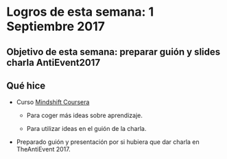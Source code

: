 # Logros de esta semana: 1 Septiembre 2017

## Objetivo de esta semana: preparar guión y slides charla AntiEvent2017

## Qué hice

- Curso [Mindshift Coursera](https://www.coursera.org/learn/mindshift)

    - Para coger más ideas sobre aprendizaje.

    - Para utilizar ideas en el guión de la charla.
    
- Preparado guión y presentación por si hubiera que dar charla en TheAntiEvent 2017.
